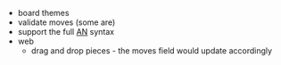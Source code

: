* board themes
* validate moves (some are)
* support the full [AN](https://en.wikipedia.org/wiki/Algebraic_notation_(chess)) syntax
* web
    * drag and drop pieces - the moves field would update accordingly

